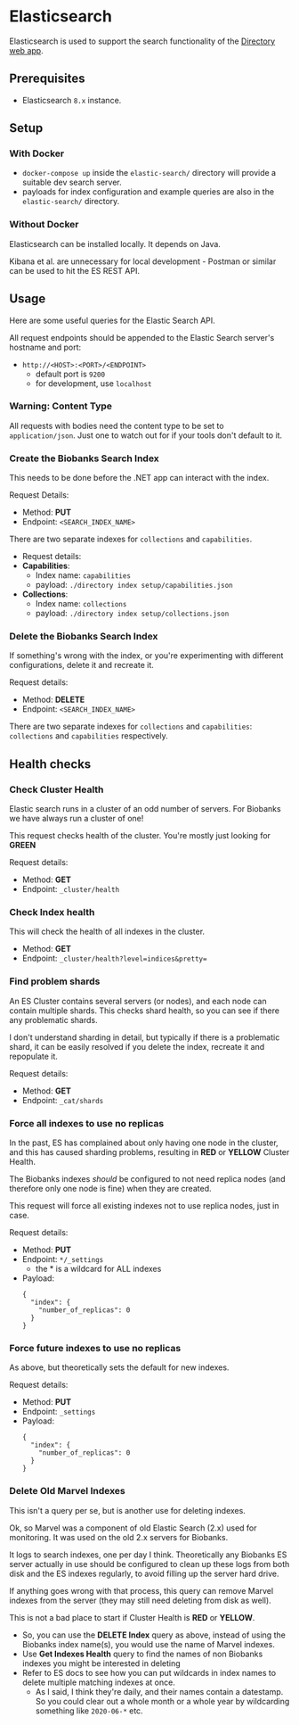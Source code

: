 # Elasticsearch

Elasticsearch is used to support the search functionality of the [Directory web app](directory).

## Prerequisites

- Elasticsearch `8.x` instance.

## Setup

### With Docker

- `docker-compose up` inside the `elastic-search/` directory will provide a suitable dev search server.
- payloads for index configuration and example queries are also in the `elastic-search/` directory.

### Without Docker

Elasticsearch can be installed locally. It depends on Java.

Kibana et al. are unnecessary for local development - Postman or similar can be used to hit the ES REST API.

## Usage

Here are some useful queries for the Elastic Search API.

All request endpoints should be appended to the Elastic Search server's hostname and port:

- `http://<HOST>:<PORT>/<ENDPOINT>`
  - default port is `9200`
  - for development, use `localhost`

### Warning: Content Type

All requests with bodies need the content type to be set to `application/json`.
Just one to watch out for if your tools don't default to it.

### Create the Biobanks Search Index

This needs to be done before the .NET app can interact with the index.

Request Details:

- Method: **PUT**
- Endpoint: `<SEARCH_INDEX_NAME>`

There are two separate indexes for `collections` and `capabilities`.

- Request details:
- **Capabilities**:
  - Index name: `capabilities`
  - payload: `./directory index setup/capabilities.json`
- **Collections**:
  - Index name: `collections`
  - payload: `./directory index setup/collections.json`

### Delete the Biobanks Search Index

If something's wrong with the index, or you're experimenting with different configurations, delete it and recreate it.

Request details:

- Method: **DELETE**
- Endpoint: `<SEARCH_INDEX_NAME>`

There are two separate indexes for `collections` and `capabilities`: `collections` and `capabilities` respectively.

## Health checks

### Check Cluster Health

Elastic search runs in a cluster of an odd number of servers. For Biobanks we have always run a cluster of one!

This request checks health of the cluster. You're mostly just looking for **GREEN**

Request details:

- Method: **GET**
- Endpoint: `_cluster/health`

### Check Index health

This will check the health of all indexes in the cluster.

- Method: **GET**
- Endpoint: `_cluster/health?level=indices&pretty=`

### Find problem shards

An ES Cluster contains several servers (or nodes), and each node can contain multiple shards. This checks shard health, so you can see if there any problematic shards.

I don't understand sharding in detail, but typically if there is a problematic shard, it can be easily resolved if you delete the index, recreate it and repopulate it.

Request details:
- Method: **GET**
- Endpoint: `_cat/shards`

### Force all indexes to use no replicas

In the past, ES has complained about only having one node in the cluster, and this has caused sharding problems, resulting in **RED** or **YELLOW** Cluster Health.

The Biobanks indexes *should* be configured to not need replica nodes (and therefore only one node is fine) when they are created.

This request will force all existing indexes not to use replica nodes, just in case.

Request details:
- Method: **PUT**
- Endpoint: `*/_settings`
  - the * is a wildcard for ALL indexes
- Payload:
  ```
  {
    "index": {
      "number_of_replicas": 0
    }
  }
  ```

### Force future indexes to use no replicas

As above, but theoretically sets the default for new indexes.

Request details:
- Method: **PUT**
- Endpoint: `_settings`
- Payload:
  ```
  {
    "index": {
      "number_of_replicas": 0
    }
  }
  ```

### Delete Old Marvel Indexes

This isn't a query per se, but is another use for deleting indexes.

Ok, so Marvel was a component of old Elastic Search (2.x) used for monitoring. It was used on the old 2.x servers for Biobanks.

It logs to search indexes, one per day I think. Theoretically any Biobanks ES server actually in use should be configured to clean up these logs from both disk and the ES indexes regularly, to avoid filling up the server hard drive.

If anything goes wrong with that process, this query can remove Marvel indexes from the server (they may still need deleting from disk as well).

This is not a bad place to start if Cluster Health is **RED** or **YELLOW**.

- So, you can use the **DELETE Index** query as above, instead of using the Biobanks index name(s), you would use the name of Marvel indexes.
- Use **Get Indexes Health** query to find the names of non Biobanks indexes you might be interested in deleting
- Refer to ES docs to see how you can put wildcards in index names to delete multiple matching indexes at once.
  - As I said, I think they're daily, and their names contain a datestamp. So you could clear out a whole month or a whole year by wildcarding something like `2020-06-*` etc.
